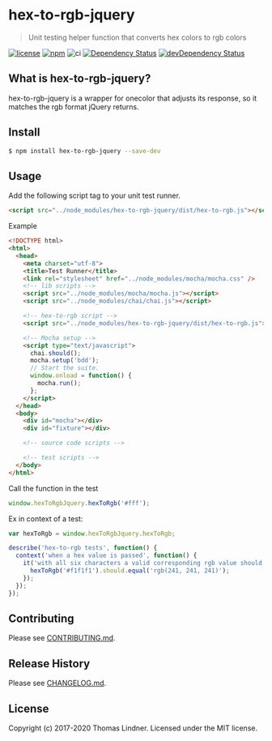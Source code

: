 # hex-to-rgb-jquery

> Unit testing helper function that converts hex colors to rgb colors

[![license](https://img.shields.io/github/license/tclindner/hex-to-rgb-jquery.svg?maxAge=2592000&style=flat-square)](https://github.com/tclindner/hex-to-rgb-jquery/blob/master/LICENSE)
[![npm](https://img.shields.io/npm/v/hex-to-rgb-jquery.svg?maxAge=2592000?style=flat-square)](https://www.npmjs.com/package/hex-to-rgb-jquery)
![ci](https://github.com/tclindner/hex-to-rgb-jquery/workflows/ci/badge.svg?branch=master)
[![Dependency Status](https://david-dm.org/tclindner/hex-to-rgb-jquery.svg?style=flat-square)](https://david-dm.org/tclindner/hex-to-rgb-jquery)
[![devDependency Status](https://david-dm.org/tclindner/hex-to-rgb-jquery/dev-status.svg?style=flat-square)](https://david-dm.org/tclindner/hex-to-rgb-jquery#info=devDependencies)

## What is hex-to-rgb-jquery?

hex-to-rgb-jquery is a wrapper for onecolor that adjusts its response, so it matches the rgb format jQuery returns.

## Install

```bash
$ npm install hex-to-rgb-jquery --save-dev
```

## Usage

Add the following script tag to your unit test runner.

```html
<script src="../node_modules/hex-to-rgb-jquery/dist/hex-to-rgb.js"></script>
```

Example

```html
<!DOCTYPE html>
<html>
  <head>
    <meta charset="utf-8">
    <title>Test Runner</title>
    <link rel="stylesheet" href="../node_modules/mocha/mocha.css" />
    <!-- lib scripts -->
    <script src="../node_modules/mocha/mocha.js"></script>
    <script src="../node_modules/chai/chai.js"></script>

    <!-- hex-to-rgb script -->
    <script src="../node_modules/hex-to-rgb-jquery/dist/hex-to-rgb.js"></script>

    <!-- Mocha setup -->
    <script type="text/javascript">
      chai.should();
      mocha.setup('bdd');
      // Start the suite.
      window.onload = function() {
        mocha.run();
      };
    </script>
  </head>
  <body>
    <div id="mocha"></div>
    <div id="fixture"></div>

    <!-- source code scripts -->

    <!-- test scripts -->
  </body>
</html>
```

Call the function in the test

```javascript
window.hexToRgbJquery.hexToRgb('#fff');
```

Ex in context of a test:

```javascript
var hexToRgb = window.hexToRgbJquery.hexToRgb;

describe('hex-to-rgb tests', function() {
  context('when a hex value is passed', function() {
    it('with all six characters a valid corresponding rgb value should be returned', function() {
      hexToRgb('#f1f1f1').should.equal('rgb(241, 241, 241)');
    });
  });
});
```

## Contributing

Please see [CONTRIBUTING.md](CONTRIBUTING.md).

## Release History

Please see [CHANGELOG.md](CHANGELOG.md).

## License

Copyright (c) 2017-2020 Thomas Lindner. Licensed under the MIT license.
